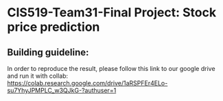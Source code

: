 # CIS519-Team31-Final Project: Stock price prediction
## Building guideline:
In order to reproduce the result, please follow this link to our google drive and run it with collab:
https://colab.research.google.com/drive/1aRSPFEr4ELo-su7YhyJPMPLC_w3QJkG-?authuser=1
